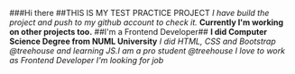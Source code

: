 ###Hi there
##THIS IS MY TEST PRACTICE PROJECT
*I have build the project and push to my github account to check it.* 
**Currently I'm working on other projects too.**
##I'm a Frontend Developer##
**I did Computer Science Degree from NUML University**
*I did HTML, CSS and Bootstrap @treehouse and learning JS.I am a pro student @treehouse*
*I love to work as Frontend Developer*
*I'm looking for job*